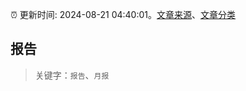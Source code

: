 :alarm_clock: 更新时间: 2024-08-21 04:40:01。[文章来源](/README.md)、[文章分类](/TAGS.md)

## 报告


> 关键字：`报告`、`月报`



